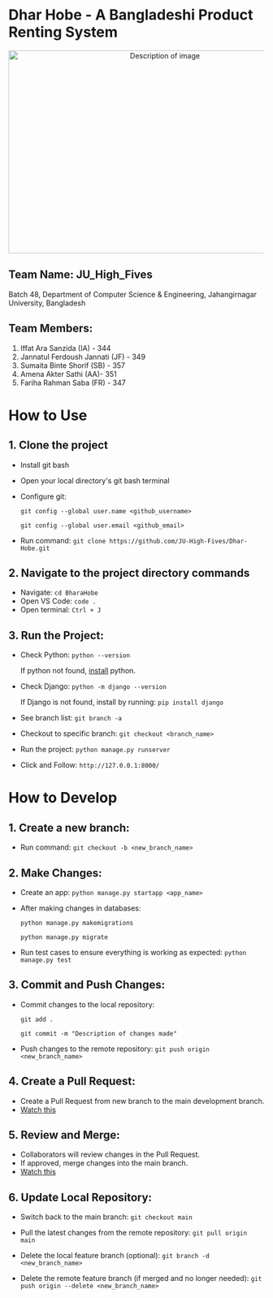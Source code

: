 # Dhar Hobe - A Bangladeshi Product Renting System
<p align="center">
  <img src="https://github.com/JU-High-Fives/Dhar-Hobe/raw/66ba0ce31a3d514fef39cb7b3a0345c176c27743/resources/Dhar%20Hobe%20Image%20by%20SB.png" alt="Description of image" width="600" height="400">
</p>




## Team Name: JU_High_Fives

Batch 48, Department of Computer Science & Engineering, Jahangirnagar University, Bangladesh

## Team Members:

1. Iffat Ara Sanzida (IA) - 344
2. Jannatul Ferdoush Jannati (JF) - 349
3. Sumaita Binte Shorif (SB) - 357
4. Amena Akter Sathi (AA)- 351
5. Fariha Rahman Saba (FR) - 347

# How to Use
## 1. Clone the project
- Install git bash
- Open your local directory's git bash terminal
- Configure git:
    
  `git config --global user.name <github_username>`
  
  `git config --global user.email <github_email>`
    
- Run command:
  `git clone https://github.com/JU-High-Fives/Dhar-Hobe.git`

## 2. Navigate to the project directory commands
- Navigate:
  `cd BharaHobe`
- Open VS Code:
  `code .`
- Open terminal:
  `Ctrl + J`
  
## 3. Run the Project:
- Check Python:
  `python --version`

  If python not found, [install](https://youtu.be/Gznz5Slw2Qg?si=PC2ZsaJLipd_8ERQ) python.
  
- Check Django:
  `python -m django --version`

  If Django is not found, install by running:
  `pip install django`
  
- See branch list:
  `git branch -a`
- Checkout to specific branch:
  `git checkout <branch_name>`
- Run the project:
   `python manage.py runserver`
  
- Click and Follow: `http://127.0.0.1:8000/`

# How to Develop
## 1. Create a new branch:
- Run command:
  `git checkout -b <new_branch_name>`
## 2. Make Changes:
- Create an app:
  `python manage.py startapp <app_name>`
  
- After making changes in databases:
  
  `python manage.py makemigrations`
  
  `python manage.py migrate`

- Run test cases to ensure everything is working as expected:
  `python manage.py test`

## 3. Commit and Push Changes:
- Commit changes to the local repository:
  
  `git add .`

  `git commit -m "Description of changes made"`

- Push changes to the remote repository:
  `git push origin <new_branch_name>`

## 4. Create a Pull Request:
- Create a Pull Request from new branch to the main development branch.
- [Watch this](https://youtu.be/8lGpZkjnkt4?si=wWhlt5uIpKkMVsMT)

## 5. Review and Merge:
- Collaborators will review changes in the Pull Request.
- If approved, merge changes into the main branch.
- [Watch this](https://youtu.be/OVQK2zzb6U8?si=5dcqy_z1v0TbbdLS)

## 6. Update Local Repository:
- Switch back to the main branch:
  `git checkout main`

- Pull the latest changes from the remote repository:
  `git pull origin main`

- Delete the local feature branch (optional):
  `git branch -d <new_branch_name>`

- Delete the remote feature branch (if merged and no longer needed):
  `git push origin --delete <new_branch_name>`

